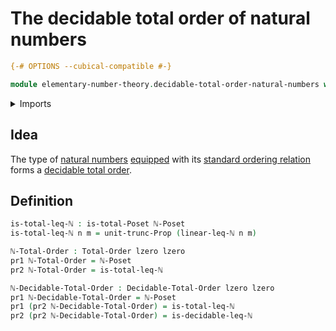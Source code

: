 # The decidable total order of natural numbers

```agda
{-# OPTIONS --cubical-compatible #-}

module elementary-number-theory.decidable-total-order-natural-numbers where
```

<details><summary>Imports</summary>

```agda
open import elementary-number-theory.inequality-natural-numbers

open import foundation.dependent-pair-types
open import foundation.propositional-truncations
open import foundation.universe-levels

open import order-theory.decidable-total-orders
open import order-theory.total-orders
```

</details>

## Idea

The type of [natural numbers](elementary-number-theory.natural-numbers.md)
[equipped](foundation.structure.md) with its
[standard ordering relation](elementary-number-theory.inequality-natural-numbers.md)
forms a [decidable total order](order-theory.decidable-total-orders.md).

## Definition

```agda
is-total-leq-ℕ : is-total-Poset ℕ-Poset
is-total-leq-ℕ n m = unit-trunc-Prop (linear-leq-ℕ n m)

ℕ-Total-Order : Total-Order lzero lzero
pr1 ℕ-Total-Order = ℕ-Poset
pr2 ℕ-Total-Order = is-total-leq-ℕ

ℕ-Decidable-Total-Order : Decidable-Total-Order lzero lzero
pr1 ℕ-Decidable-Total-Order = ℕ-Poset
pr1 (pr2 ℕ-Decidable-Total-Order) = is-total-leq-ℕ
pr2 (pr2 ℕ-Decidable-Total-Order) = is-decidable-leq-ℕ
```
